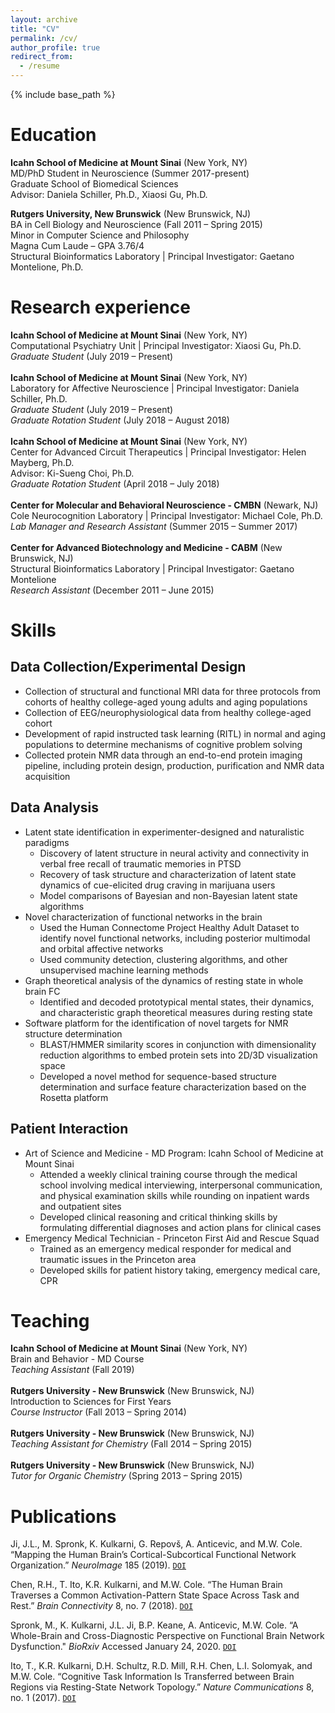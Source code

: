 ```yaml
---
layout: archive
title: "CV"
permalink: /cv/
author_profile: true
redirect_from:
  - /resume
---
```


{% include base_path %}

Education
========
**Icahn School of Medicine at Mount Sinai** (New York, NY)<br>
MD/PhD Student in Neuroscience (Summer 2017-present)<br>
Graduate School of Biomedical Sciences<br>
Advisor: Daniela Schiller, Ph.D., Xiaosi Gu, Ph.D.<br>

**Rutgers University, New Brunswick** (New Brunswick, NJ)<br>
BA in Cell Biology and Neuroscience (Fall 2011 – Spring 2015)<br>
Minor in Computer Science and Philosophy<br>
Magna Cum Laude – GPA 3.76/4<br>
Structural Bioinformatics Laboratory | Principal Investigator: Gaetano Montelione, Ph.D.<br>

Research experience
===============
**Icahn School of Medicine at Mount Sinai** (New York, NY)<br>
Computational Psychiatry Unit | Principal Investigator: Xiaosi Gu, Ph.D.<br>
*Graduate Student* (July 2019 – Present)<br>
<br>
**Icahn School of Medicine at Mount Sinai** (New York, NY)<br>
Laboratory for Affective Neuroscience | Principal Investigator: Daniela Schiller, Ph.D.<br>
*Graduate Student* (July 2019 – Present)<br>
*Graduate Rotation Student* (July 2018 – August 2018)<br>
<br>
**Icahn School of Medicine at Mount Sinai** (New York, NY)<br>
Center for Advanced Circuit Therapeutics | Principal Investigator: Helen Mayberg, Ph.D.<br>
Advisor: Ki-Sueng Choi, Ph.D.<br>
*Graduate Rotation Student* (April 2018 – July 2018)<br>
<br>
**Center for Molecular and Behavioral Neuroscience - CMBN** (Newark, NJ)<br>
Cole Neurocognition Laboratory | Principal Investigator: Michael Cole, Ph.D.<br>
*Lab Manager and Research Assistant* (Summer 2015 – Summer 2017)<br>
<br>
**Center for Advanced Biotechnology and Medicine - CABM** (New Brunswick, NJ)<br>
Structural Bioinformatics Laboratory | Principal Investigator: Gaetano Montelione<br>
*Research Assistant* (December 2011 – June 2015)<br>

Skills
======

Data Collection/Experimental Design
------------
* Collection of structural and functional MRI data for three protocols from cohorts of
healthy college-aged young adults and aging populations
* Collection of EEG/neurophysiological data from healthy college-aged cohort
* Development of rapid instructed task learning (RITL) in normal and aging populations to
determine mechanisms of cognitive problem solving
* Collected protein NMR data through an end-to-end protein imaging pipeline, including
protein design, production, purification and NMR data acquisition

Data Analysis
-------------
* Latent state identification in experimenter-designed and naturalistic paradigms
  * Discovery of latent structure in neural activity and connectivity in verbal free recall of traumatic memories in PTSD
  * Recovery of task structure and characterization of latent state dynamics of cue-elicited drug craving in marijuana users
  * Model comparisons of Bayesian and non-Bayesian latent state algorithms
* Novel characterization of functional networks in the brain
  * Used the Human Connectome Project Healthy Adult Dataset to identify novel functional networks, including posterior multimodal and orbital affective networks
  * Used community detection, clustering algorithms, and other unsupervised
machine learning methods
* Graph theoretical analysis of the dynamics of resting state in whole brain FC
  * Identified and decoded prototypical mental states, their dynamics, and characteristic graph theoretical measures during resting state
* Software platform for the identification of novel targets for NMR structure determination
  * BLAST/HMMER similarity scores in conjunction with dimensionality reduction algorithms to embed protein sets into 2D/3D visualization space
  * Developed a novel method for sequence-based structure determination and surface feature characterization based on the Rosetta platform
  
Patient Interaction
---------------------
* Art of Science and Medicine - MD Program: Icahn School of Medicine at Mount Sinai
  * Attended a weekly clinical training course through the medical school involving medical interviewing, interpersonal communication, and physical examination skills while rounding on inpatient wards and outpatient sites
  * Developed clinical reasoning and critical thinking skills by formulating differential
diagnoses and action plans for clinical cases
* Emergency Medical Technician - Princeton First Aid and Rescue Squad
  * Trained as an emergency medical responder for medical and traumatic issues in the Princeton area
  * Developed skills for patient history taking, emergency medical care, CPR

Teaching
=========
**Icahn School of Medicine at Mount Sinai** (New York, NY)<br>
Brain and Behavior - MD Course<br>
*Teaching Assistant* (Fall 2019)<br>
<br>
**Rutgers University - New Brunswick** (New Brunswick, NJ)<br>
Introduction to Sciences for First Years<br>
*Course Instructor* (Fall 2013 – Spring 2014)<br>
<br>
**Rutgers University - New Brunswick** (New Brunswick, NJ)<br>
*Teaching Assistant for Chemistry* (Fall 2014 – Spring 2015)<br>
<br>
**Rutgers University - New Brunswick** (New Brunswick, NJ)<br>
*Tutor for Organic Chemistry* (Spring 2013 – Spring 2015)<br>

Publications
======
Ji, J.L., M. Spronk, K. Kulkarni, G. Repovš, A. Anticevic, and M.W. Cole. “Mapping the Human Brain’s Cortical-Subcortical Functional Network Organization.” *NeuroImage* 185 (2019). [`DOI`](https://doi.org/10.1016/j.neuroimage.2018.10.006)

Chen, R.H., T. Ito, K.R. Kulkarni, and M.W. Cole. “The Human Brain Traverses a Common Activation-Pattern State Space Across Task and Rest.” *Brain Connectivity* 8, no. 7 (2018). [`DOI`](https://doi.org/10.1089/brain.2018.0586)

Spronk, M., K. Kulkarni, J.L. Ji, B.P. Keane, A. Anticevic, M.W. Cole. “A Whole-Brain and Cross-Diagnostic Perspective on Functional Brain Network Dysfunction." *BioRxiv* Accessed January 24, 2020. [`DOI`](https://www.biorxiv.org/content/10.1101/326728v1.abstract)

Ito, T., K.R. Kulkarni, D.H. Schultz, R.D. Mill, R.H. Chen, L.I. Solomyak, and M.W. Cole. “Cognitive Task Information Is Transferred between Brain Regions via Resting-State Network Topology.” *Nature Communications* 8, no. 1 (2017). [`DOI`](https://doi.org/10.1038/s41467-017-01000-w)
